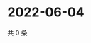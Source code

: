 # 2022-06-04

共 0 条

<!-- BEGIN WEIBO -->
<!-- 最后更新时间 Sat Jun 04 2022 03:12:29 GMT+0800 (China Standard Time) -->

<!-- END WEIBO -->
